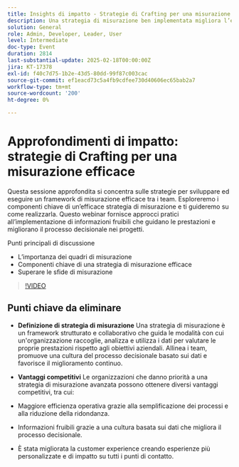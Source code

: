 ```yaml
---
title: Insights di impatto - Strategie di Crafting per una misurazione efficace
description: Una strategia di misurazione ben implementata migliora l’efficienza operativa, promuove il processo decisionale basato sui dati e migliora l’esperienza dei clienti, fornendo alle organizzazioni un vantaggio competitivo.
solution: General
role: Admin, Developer, Leader, User
level: Intermediate
doc-type: Event
duration: 2814
last-substantial-update: 2025-02-18T00:00:00Z
jira: KT-17378
exl-id: f40c7d75-1b2e-43d5-80dd-99f87c003cac
source-git-commit: ef1eacd73c5a4fb9cdfee730d40606ec65bab2a7
workflow-type: tm+mt
source-wordcount: '200'
ht-degree: 0%

---
```


# Approfondimenti di impatto: strategie di Crafting per una misurazione efficace

Questa sessione approfondita si concentra sulle strategie per sviluppare ed eseguire un framework di misurazione efficace tra i team. Esploreremo i componenti chiave di un’efficace strategia di misurazione e ti guideremo su come realizzarla. Questo webinar fornisce approcci pratici all’implementazione di informazioni fruibili che guidano le prestazioni e migliorano il processo decisionale nei progetti.

Punti principali di discussione

* L’importanza dei quadri di misurazione
* Componenti chiave di una strategia di misurazione efficace
* Superare le sfide di misurazione

>[!VIDEO](https://video.tv.adobe.com/v/3444457/?learn=on&enablevpops)

## Punti chiave da eliminare

* **Definizione di strategia di misurazione** Una strategia di misurazione è un framework strutturato e collaborativo che guida le modalità con cui un&#39;organizzazione raccoglie, analizza e utilizza i dati per valutare le proprie prestazioni rispetto agli obiettivi aziendali. Allinea i team, promuove una cultura del processo decisionale basato sui dati e favorisce il miglioramento continuo.

* **Vantaggi competitivi** Le organizzazioni che danno priorità a una strategia di misurazione avanzata possono ottenere diversi vantaggi competitivi, tra cui:

* Maggiore efficienza operativa grazie alla semplificazione dei processi e alla riduzione della ridondanza.
* Informazioni fruibili grazie a una cultura basata sui dati che migliora il processo decisionale.
* È stata migliorata la customer experience creando esperienze più personalizzate e di impatto su tutti i punti di contatto.
